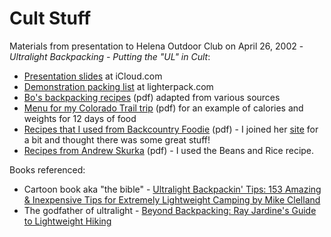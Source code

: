 # Cult Stuff

Materials from presentation to Helena Outdoor Club on April 26, 2002 - *Ultralight Backpacking - Putting the "UL" in Cult*:
* [Presentation slides](https://www.icloud.com/keynote/01cxmsuvXJwZlLI6pYo9bpIig#Presentation) at iCloud.com
* [Demonstration packing list](https://lighterpack.com/r/ldoi30) at lighterpack.com
* [Bo's backpacking recipes](bos-backpacking-recipes.pdf) (pdf) adapted from various sources
* [Menu for my Colorado Trail trip](colorado-menu.pdf) (pdf) for an example of calories and weights for 12 days of food
* [Recipes that I used from Backcountry Foodie](back-country-foodie-freebies.pdf) (pdf) - I joined her [site](https://backcountryfoodie.com/) for a bit and thought there was some great stuff!
* [Recipes from Andrew Skurka](skurka-recipe-book.pdf) (pdf) - I used the Beans and Rice recipe.

Books referenced:
* Cartoon book aka "the bible" - [Ultralight Backpackin' Tips: 153 Amazing & Inexpensive Tips for Extremely Lightweight Camping by Mike Clelland](https://www.alibris.com/Ultralight-Backpackin-Tips-153-Amazing-Inexpensive-Tips-for-Extremely-Lightweight-Camping-Mike-Clelland/book/27203781)
* The godfather of ultralight - [Beyond Backpacking: Ray Jardine's Guide to Lightweight Hiking](https://www.alibris.com/Beyond-Backpacking-Ray-Jardines-Guide-to-Lightweight-Hiking-Ray-Jardine/book/661210)
